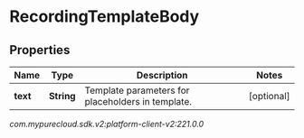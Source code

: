 # RecordingTemplateBody


## Properties

| Name | Type | Description | Notes |
| ------------ | ------------- | ------------- | ------------- |
| **text** | **String** | Template parameters for placeholders in template. |  [optional] |




_com.mypurecloud.sdk.v2:platform-client-v2:221.0.0_
